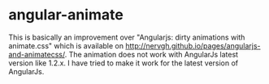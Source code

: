 angular-animate
===============

This is basically an improvement over "Angularjs: dirty animations with animate.css" which is available on http://nervgh.github.io/pages/angularjs-and-animatecss/. The animation does not work with AngularJs latest version like 1.2.x. I have tried to make it work for the latest version of AngularJs.
